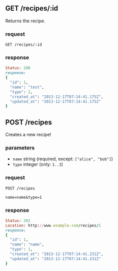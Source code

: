 ## GET /recipes/:id
Returns the recipe.

### request
```
GET /recipes/:id
```

### response
```ruby
Status: 200
response: 
{
  "id": 1,
  "name": "test",
  "type": 2,
  "created_at": "2013-12-17T07:14:41.175Z",
  "updated_at": "2013-12-17T07:14:41.175Z"
}
```

## POST /recipes
Creates
a
new
recipe!


### parameters
* `name` string (required, except: `["alice", "bob"]`)
* `type` integer (only: `1..3`)

### request
```
POST /recipes
```

```
name=name&type=1
```

### response
```ruby
Status: 201
Location: http://www.example.com/recipes/1
response: 
{
  "id": 1,
  "name": "name",
  "type": 1,
  "created_at": "2013-12-17T07:14:41.231Z",
  "updated_at": "2013-12-17T07:14:41.231Z"
}
```
